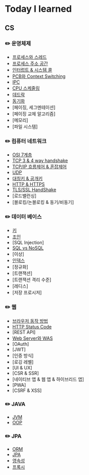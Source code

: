 # Today I learned

## CS
### ✏️ 운영체제

- [프로세스와 스레드](https://github.com/tommysgit/TIL/blob/f37de20c2b8ae42c1d3702e9e1a97a402b531884/Operating%20System/%ED%94%84%EB%A1%9C%EC%84%B8%EC%8A%A4%20c226d1a9524942dd838201dce4de6a39.md)
- [프로세스 주소 공간](https://github.com/tommysgit/TIL/blob/297dce75f173b1e2e54efe6c3a9c0fbeede4180d/Operating%20System/%ED%94%84%EB%A1%9C%EC%84%B8%EC%8A%A4%20%EC%A3%BC%EC%86%8C%EA%B3%B5%EA%B0%84%20aabb796b49534bc6a23454b7f2257392.md)
- [인터럽트 & 시스템 콜](https://github.com/tommysgit/TIL/blob/94b6ca52eb3a7fd64d7f0cc786374f9c21a8f9cd/Operating%20System/Interrupt%20&%20System%20Call%20b0df697c46624956a86307519b7d7137.md)
- [PCB와 Context Switching](https://github.com/tommysgit/TIL/blob/6aad2584bc3718ca7b149f175a27bc6b44927941/Operating%20System/PCB%20&%20Context%20Switching%20d4197326e9594ea5b67c0911407d9362.md)
- [IPC](https://github.com/tommysgit/TIL/blob/3541702210b24f41f3e9870e2590282717fa9c68/Operating%20System/IPC%203675e48f228c45cba77ce625e4de2668.md)
- [CPU 스케줄링](https://github.com/tommysgit/TIL/blob/fd92cfde803526655c1c522af1906e628fe0e1df/Operating%20System/CPU%20%EC%8A%A4%EC%BC%80%EC%A4%84%EB%A7%81%206467baa2bd65401eac459c353ed7f806.md)
- [데드락](https://github.com/tommysgit/TIL/blob/3541702210b24f41f3e9870e2590282717fa9c68/Operating%20System/%EB%8D%B0%EB%93%9C%EB%9D%BD%200032a068dd0b4735904772c291ddae39.md)
- [동기화](https://github.com/tommysgit/TIL/blob/fd92cfde803526655c1c522af1906e628fe0e1df/Operating%20System/%EB%8F%99%EA%B8%B0%ED%99%94%20b41d6a041ca847ae8230ecad7a526d74.md)
- [페이징, 세그멘테이션]
- [페이징 교체 알고리즘]
- [메모리]
- [파일 시스템]

### ✏️ 컴퓨터 네트워크

- [OSI 7계층](https://github.com/tommysgit/TIL/blob/f37de20c2b8ae42c1d3702e9e1a97a402b531884/Network/OSI%207%EA%B3%84%EC%B8%B5%207e19773d2f5e45ce8bd5d11617c20bc3.md)
- [TCP 3 & 4 way handshake](https://github.com/tommysgit/TIL/blob/0594c8a5a08f40517271a855b2e5ad6f1d8adc01/Network/3%20Way%20Handshake%20&%204%20Way%20Handshake%20bfc912c39a8a41ca9cb5873cfc08825c.md)
- [TCP/IP 흐름제어 & 혼잡제어](https://github.com/tommysgit/TIL/blob/ff6534709526a6bc45351aa7cc837f79ac911d7e/Network/TCP%20IP%20%ED%9D%90%EB%A6%84%EC%A0%9C%EC%96%B4%20&%20%ED%98%BC%EC%9E%A1%EC%A0%9C%EC%96%B4%203622b8f6776b4ca8a2bb59891fa71cf3.md)
- [UDP](https://github.com/tommysgit/TIL/blob/3fd748503039082cc7c1349e6d9d5f22b090dd2b/Network/UDP%208f7e0bc8225348be87350e465bacc138.md)
- [대칭키 & 공개키](https://github.com/tommysgit/TIL/blob/6aad2584bc3718ca7b149f175a27bc6b44927941/Network/%EB%8C%80%EC%B9%AD%ED%82%A4%20&%20%EB%B9%84%EB%8C%80%EC%B9%AD%ED%82%A4%20d567c8466dc14588b1ae1fa26bc0cc1f.md)
- [HTTP & HTTPS](https://github.com/tommysgit/TIL/blob/ff13bd4ac5cf1bc0f6fe3248cd219372fc8f12fa/Network/Http%20&%20Https%20af050f567b374f3ebc8b29ce010604e2.md)
- [TLS/SSL HandShake](https://github.com/tommysgit/TIL/blob/8de8242a47afa2528a4be287f4419a277d751a97/Network/TLS%20SSL%20Handshake%20edac4289bd014acd916bd0571ac0ce6c.md)
- [로드밸런싱]
- [블로킹/논블로킹 & 동기/비동기]

### ✏️ 데이터 베이스

- [키](https://github.com/tommysgit/TIL/blob/f37de20c2b8ae42c1d3702e9e1a97a402b531884/Database/%ED%82%A4%2081dd2bedbbc34417a849035b07172756.md)
- [조인](https://github.com/tommysgit/TIL/blob/e609009aa9ba65301f4c569df70b0baa84cfbba5/Database/%EC%A1%B0%EC%9D%B8%20c476c72d611d4accbb11b5f67e8a8541.md)
- [SQL Injection]
- [SQL vs NoSQL](https://github.com/tommysgit/TIL/blob/d090e9743e04c0ff6babc92d6c8dc252ef2df93f/Database/SQL%20vs%20NoSQL%200ea51b8d03614e378943c42387f5e5a0.md)
- [이상]
- [인덱스](https://github.com/tommysgit/TIL/blob/605c083aed54b87c3b0a756817ef8fc782f541b1/Database/%EC%9D%B8%EB%8D%B1%EC%8A%A4%205cb384c7b9da42b98aec1c2d52f571b4.md)
- [정규화]
- [트랜잭션]
- [트랜잭션 격리 수준]
- [레디스]
- [저장 프로시저]

### ✏️ 웹

- [브라우저 동작 방법](https://github.com/tommysgit/TIL/blob/e273b97cb3c97ff9b66d757df0f68e79b1c6ee50/Web/%EB%B8%8C%EB%9D%BC%EC%9A%B0%EC%A0%80%20%EB%8F%99%EC%9E%91%EC%9B%90%EB%A6%AC.md)
- [HTTP Status Code](https://github.com/tommysgit/TIL/blob/327f993ef8673d3bdef2a46fc29a030774409bab/Web/Http%20Status%20Code%20c2626466f42a4306a8c905ff640775ce.md)
- [REST API]
- [Web Server와 WAS](https://github.com/tommysgit/TIL/blob/55a0ff3270dbb5d619a4cdb75947973e765d13da/Web/Web%20Server%EC%99%80%20WAS%20954069de9f8a49a59eeadf7176b3b432.md)
- [OAuth]
- [JWT]
- [인증 방식]
- [로깅 레벨]
- [UI & UX]
- [CSR & SSR]
- [네이티브 앱 & 웹 앱 & 하이브리드 앱]
- [PWA]
- [CSRF & XSS]

### ✏️ JAVA

- [JVM](https://github.com/tommysgit/TIL/blob/a7cedca76f872937be61afb611a7269633d25bee/JAVA/JVM%20fc7627171e224db6b09b74a158af3eb3.md)
- [OOP](https://github.com/tommysgit/TIL/blob/bb803e36f2ba293e43dcd1decb5d68436b08ec8f/JAVA/OOP%20544fab46b0f7483282b39193b8d68852.md)

### ✏️ JPA

- [ORM](https://github.com/tommysgit/TIL/blob/4cc6e16cb8e0dab78e5af74e5bc40e32eb1b8128/JPA/ORM%201612d3aeb30a4c2fa9e872c66edfd4e9.md)
- [JPA](https://github.com/tommysgit/TIL/blob/bb803e36f2ba293e43dcd1decb5d68436b08ec8f/JPA/JPA%20d6c1492d74224d9da572ae03c0ab57a3.md)
- [영속성](https://github.com/tommysgit/TIL/blob/4cc6e16cb8e0dab78e5af74e5bc40e32eb1b8128/JPA/%EC%98%81%EC%86%8D%EC%84%B1%200271ec4dc6374c559fa92d40a7f1ab96.md)
- [프록시](https://github.com/tommysgit/TIL/blob/4cc6e16cb8e0dab78e5af74e5bc40e32eb1b8128/JPA/%ED%94%84%EB%A1%9D%EC%8B%9C%2057e595154c324c2680d3bc45d05ebb56.md)
